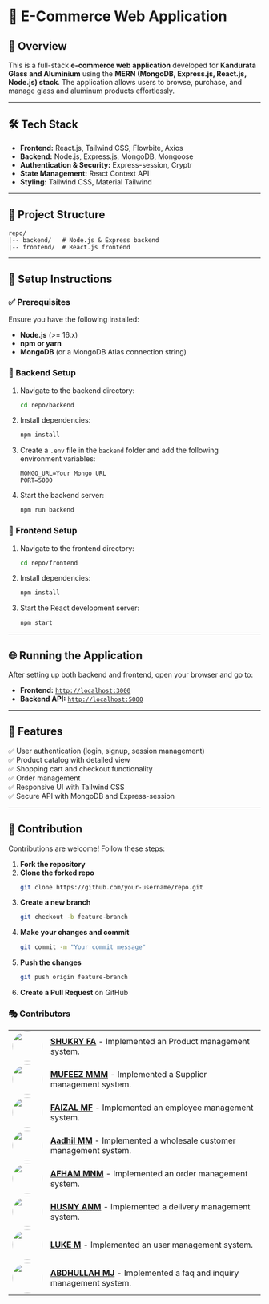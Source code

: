 # 🚀 E-Commerce Web Application

## 📌 Overview
This is a full-stack **e-commerce web application** developed for **Kandurata Glass and Aluminium** using the **MERN (MongoDB, Express.js, React.js, Node.js) stack**. The application allows users to browse, purchase, and manage glass and aluminum products effortlessly.

---

## 🛠️ Tech Stack
- **Frontend:** React.js, Tailwind CSS, Flowbite, Axios
- **Backend:** Node.js, Express.js, MongoDB, Mongoose
- **Authentication & Security:** Express-session, Cryptr
- **State Management:** React Context API
- **Styling:** Tailwind CSS, Material Tailwind

---

## 📂 Project Structure
```
repo/
|-- backend/   # Node.js & Express backend
|-- frontend/  # React.js frontend
```

---

## 🚀 Setup Instructions

### ✅ Prerequisites
Ensure you have the following installed:
- **Node.js** (>= 16.x)
- **npm or yarn**
- **MongoDB** (or a MongoDB Atlas connection string)

### 🔧 Backend Setup
1. Navigate to the backend directory:
   ```sh
   cd repo/backend
   ```
2. Install dependencies:
   ```sh
   npm install
   ```
3. Create a `.env` file in the `backend` folder and add the following environment variables:
   ```env
   MONGO_URL=Your Mongo URL
   PORT=5000
   ```
4. Start the backend server:
   ```sh
   npm run backend
   ```

### 🎨 Frontend Setup
1. Navigate to the frontend directory:
   ```sh
   cd repo/frontend
   ```
2. Install dependencies:
   ```sh
   npm install
   ```
3. Start the React development server:
   ```sh
   npm start
   ```

---

## 🌐 Running the Application
After setting up both backend and frontend, open your browser and go to:
- **Frontend:** [`http://localhost:3000`](http://localhost:3000)
- **Backend API:** [`http://localhost:5000`](http://localhost:5000)

---

## 🎯 Features
✅ User authentication (login, signup, session management)  
✅ Product catalog with detailed view  
✅ Shopping cart and checkout functionality  
✅ Order management  
✅ Responsive UI with Tailwind CSS  
✅ Secure API with MongoDB and Express-session  

---

## 🤝 Contribution
Contributions are welcome! Follow these steps:
1. **Fork the repository**
2. **Clone the forked repo**
   ```sh
   git clone https://github.com/your-username/repo.git
   ```
3. **Create a new branch**
   ```sh
   git checkout -b feature-branch
   ```
4. **Make your changes and commit**
   ```sh
   git commit -m "Your commit message"
   ```
5. **Push the changes**
   ```sh
   git push origin feature-branch
   ```
6. **Create a Pull Request** on GitHub

### 🎭 Contributors

<table>
  <tr>
    <td style="vertical-align: middle;">
      <img src="https://github.com/IT22052124.png" width="60px" style="border-radius: 50%;"/></td>
    <td style="vertical-align: middle;">
      <a href="https://github.com/IT22052124"><b>SHUKRY FA</b></a> - Implemented an Product management system.
    </td>
  </tr>
  <tr>
    <td style="vertical-align: middle;">
      <img src="https://github.com/IT22320896.png" width="60px" style="border-radius: 50%;"/></td>
    <td style="vertical-align: middle;">
      <a href="https://github.com/IT22320896"><b>MUFEEZ MMM</b></a> - Implemented a Supplier management system.
    </td>
  </tr>
  <tr>
    <td style="vertical-align: middle;">
      <img src="https://github.com/Faizal2017.png" width="60px" style="border-radius: 50%;"/></td>
    <td style="vertical-align: middle;">
      <a href="https://github.com/Faizal2017"><b>FAIZAL MF</b></a> - Implemented an employee management system.
    </td>
  </tr>
  <tr>
    <td style="vertical-align: middle;">
      <img src="https://github.com/aadhilmhmd.png" width="60px" style="border-radius: 50%;"/></td>
    <td style="vertical-align: middle;">
      <a href="https://github.com/aadhilmhmd"><b>Aadhil MM</b></a> - Implemented a wholesale customer management system.
    </td>
  </tr>
  <tr>
    <td style="vertical-align: middle;">
      <img src="https://github.com/TheFirender.png" width="60px" style="border-radius: 50%;"/></td>
    <td style="vertical-align: middle;">
      <a href="https://github.com/TheFirender"><b>AFHAM MNM</b></a> - Implemented an order management system.
    </td>
  </tr>
  <tr>
    <td style="vertical-align: middle;">
      <img src="https://github.com/husnynajeeb.png" width="60px" style="border-radius: 50%;"/></td>
    <td style="vertical-align: middle;">
      <a href="https://github.com/husnynajeeb"><b>HUSNY ANM</b></a> - Implemented a delivery management system.
    </td>
  </tr>
   <tr>
    <td style="vertical-align: middle;">
      <img src="https://github.com/lukemaxwell01.png" width="60px" style="border-radius: 50%;"/></td>
    <td style="vertical-align: middle;">
      <a href="https://github.com/lukemaxwell01"><b>LUKE M</b></a> - Implemented an user management system.
    </td>
  </tr>
   <tr>
    <td style="vertical-align: middle;">
      <img src="https://github.com/devmj99.png" width="60px" style="border-radius: 50%;"/></td>
    <td style="vertical-align: middle;">
      <a href="https://github.com/devmj99"><b>ABDHULLAH MJ</b></a> - Implemented a faq and inquiry management system.
    </td>
  </tr>
</table>
